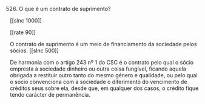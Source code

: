 526.  O que é um  contrato  de suprimento?

[[slnc 1000]]

[[rate 90]]

O  contrato  de  suprimento  é  um  meio  de  financiamento  da  sociedade  pelos sócios.
[[slnc 500]]

De  harmonia  com  o  artigo  243  nº  1  do  CSC  é  o  contrato  pelo  qual  o sócio empresta à sociedade dinheiro ou outra  coisa fungível,  ficando  aquela obrigada  a restituir  outro  tanto  do mesmo género  e qualidade,  ou pelo  qual o  sócio  convenciona  com  a  sociedade  o  diferimento  do  vencimento  de créditos  seus sobre  ela, desde  que,  em qualquer  dos  casos, o crédito  fique tendo carácter  de permanência.
